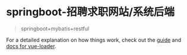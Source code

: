 # springboot-招聘求职网站/系统后端

> springboot+mybatis+restful

For a detailed explanation on how things work, check out the [guide](http://vuejs-templates.github.io/webpack/) and [docs for vue-loader](http://vuejs.github.io/vue-loader).
